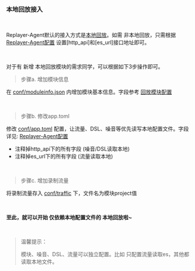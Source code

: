 ### 本地回放接入

<br>

Replayer-Agent默认的接入方式是[本地回放](./README.md#4本地回放)。如需 非本地回放，只需根据 [Replayer-Agent配置](./replayer-conf.md#4-http_api) 设置[http_api]和[es_url]接口地址即可。

<br>

对于有 新增 本地回放模块的需求同学，可以根据如下3步操作即可。

>步骤a. 增加模块信息

在 [conf/moduleinfo.json](../../replayer-agent/conf/moduleinfo.json) 内增加模块基本信息。字段参考 [回放模块配置](./conf/moduleinfo.md)

<br>

>步骤b. 修改app.toml

修改 [conf/app.toml](../../replayer-agent/conf/app.toml) 配置，让流量、DSL、噪音等优先读写本地配置文件。字段详见: [Replayer-Agent配置](./replayer-conf.md)

  * 注释掉http_api下的所有字段 (噪音/DSL读取本地)
  * 注释掉es_url下的所有字段 (流量读取本地)

<br>

>步骤c. 增加录制流量

将录制流量存入 [conf/traffic](../../replayer-agent/conf/traffic) 下，文件名为模块project值

<br>

**至此，就可以开始 仅依赖本地配置文件的 本地回放啦~**

<br>

> 温馨提示：
>
>模块、噪音、DSL、流量可以独立配置。比如 只配置流量读取es，其他都读取本地文件。